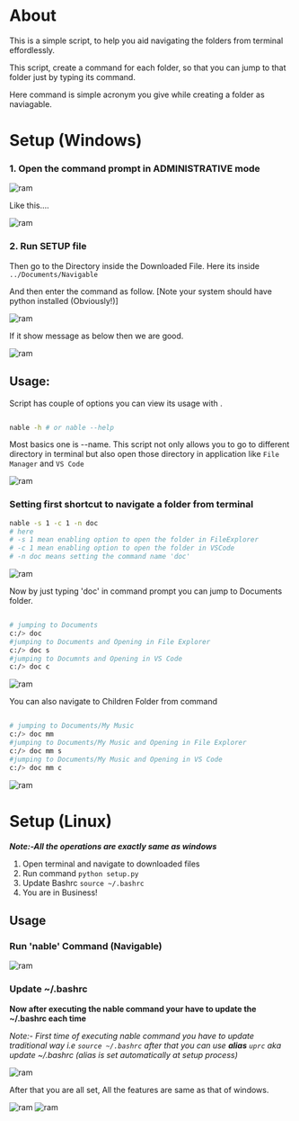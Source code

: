 <!-- @format -->

# About

This is a simple script, to help you aid navigating the folders from terminal effordlessly.

This script, create a command for each folder, so that you can jump to that folder just by typing its command.

Here command is simple acronym you give while creating a folder as
naviagable.

# Setup (Windows)

### 1. Open the command prompt in ADMINISTRATIVE mode

![ram](ss/wss1.png)

Like this....

![ram](ss/wss2.png)

### 2. Run SETUP file

Then go to the Directory inside the Downloaded File.
Here its inside `../Documents/Navigable`

And then enter the command as follow. [Note your system should have python installed (Obviously!)]

![ram](ss/wss3.png)

If it show message as below then we are good.

![ram](ss/wss4.png)

## Usage:

Script has couple of options you can view its usage with .

```bash

nable -h # or nable --help

```

Most basics one is --name.
This script not only allows you to go to different directory in terminal but also
open those directory in application like `File Manager` and `VS Code`

![ram](ss/wss5.png)

### Setting first shortcut to navigate a folder from terminal

```bash
nable -s 1 -c 1 -n doc
# here
# -s 1 mean enabling option to open the folder in FileExplorer
# -c 1 mean enabling option to open the folder in VSCode
# -n doc means setting the command name 'doc'
```

![ram](ss/wss6.png)

Now by just typing 'doc' in command prompt you can jump to Documents folder.

```bash

# jumping to Documents
c:/> doc
#jumping to Documents and Opening in File Explorer
c:/> doc s
#jumping to Documnts and Opening in VS Code
c:/> doc c


```

![ram](ss/wss7.png)

You can also navigate to Children Folder from command

```bash

# jumping to Documents/My Music
c:/> doc mm
#jumping to Documents/My Music and Opening in File Explorer
c:/> doc mm s
#jumping to Documents/My Music and Opening in VS Code
c:/> doc mm c


```

![ram](ss/wss8.png)

# Setup (Linux)

**_Note:-All the operations are exactly same as windows_**

1. Open terminal and navigate to downloaded files
2. Run command `python setup.py`
3. Update Bashrc `source ~/.bashrc`
4. You are in Business!

## Usage

### Run 'nable' Command (Navigable)

![ram](ss/lss1.png)

### Update ~/.bashrc

**Now after executing the nable command your have to update the ~/.bashrc each time**

_Note:- First time of executing nable command you have to update traditional way i.e
`source ~/.bashrc`
after that you can use **alias** `uprc` aka update ~/.bashrc
(alias is set automatically at setup process)_

![ram](ss/lss4.png)

After that you are all set,
All the features are same as that of windows.

![ram](ss/lss2.png)
![ram](ss/lss3.png)
